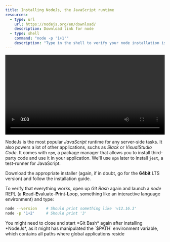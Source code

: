 ```yaml
---
title: Installing NodeJs, the JavaScript runtime
resources:
  - type: url
    url: https://nodejs.org/en/download/
    description: Download link for node
  - type: shell
    command: "node -p '1+1'"
    description: "Type in the shell to verify your node installation is working"
---
```

<video width="100%" controls class="my-2 drop-shadow-small" src="{% link getting-started/guides/windows-node.mp4 %}"></video>

NodeJs is the most popular *JavaScript* runtime for any server-side tasks. It also powers a lot of other applications, suchs as *Slack* or *VisualStudio Code*. It comes with `npm`, a package manager that allows you to install third-party code and use it in your application. We'll use `npm` later to install `jest`, a test-runner for JavaScript.

Download the appropriate installer (again, if in doubt, go for the **64bit** LTS version) and follow the installation guide.

To verify that everything works, open up *Git Bash* again and launch a *node* REPL (a **R**ead-**E**valuate-**P**rint-**L**oop, something like an interactive language environment) and type:

```bash
node --version    # Should print something like 'v12.16.3'
node -p '1+2'     # Should print '3'
```

<div class="advice small" markdown="1">
You might need to close and start *Git Bash* again after installing *NodeJs*, as it might has manipulated the `$PATH` environment variable, which contains all paths where global applications reside
</div>